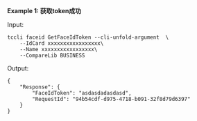 **Example 1: 获取token成功**



Input: 

```
tccli faceid GetFaceIdToken --cli-unfold-argument  \
    --IdCard xxxxxxxxxxxxxxxxx\
    --Name xxxxxxxxxxxxxxxxx\
    --CompareLib BUSINESS
```

Output: 
```
{
    "Response": {
        "FaceIdToken": "asdasdadasdasd",
        "RequestId": "94b54cdf-d975-4718-b091-32f8d79d6397"
    }
}
```

